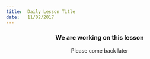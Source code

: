 ```yaml
---
title:  Daily Lesson Title
date:   11/02/2017
---
```


### <center>We are working on this lesson</center>
<center>Please come back later</center>